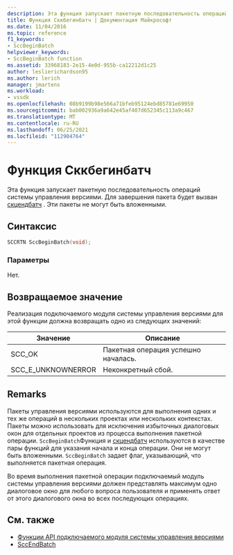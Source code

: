 ```yaml
---
description: Эта функция запускает пакетную последовательность операций системы управления версиями.
title: Функция Сккбегинбатч | Документация Майкрософт
ms.date: 11/04/2016
ms.topic: reference
f1_keywords:
- SccBeginBatch
helpviewer_keywords:
- SccBeginBatch function
ms.assetid: 33968183-2e15-4e0d-955b-ca12212d1c25
author: leslierichardson95
ms.author: lerich
manager: jmartens
ms.workload:
- vssdk
ms.openlocfilehash: 08b9199b98e566a71bfeb95124ebd85781e69950
ms.sourcegitcommit: bab002936a9a642e45af407d652345c113a9c467
ms.translationtype: MT
ms.contentlocale: ru-RU
ms.lasthandoff: 06/25/2021
ms.locfileid: "112904764"
---
```

# <a name="sccbeginbatch-function"></a>Функция Сккбегинбатч
Эта функция запускает пакетную последовательность операций системы управления версиями. Для завершения пакета будет вызван [скцендбатч](../extensibility/sccendbatch-function.md) . Эти пакеты не могут быть вложенными.

## <a name="syntax"></a>Синтаксис

```cpp
SCCRTN SccBeginBatch(void);
```

### <a name="parameters"></a>Параметры
 Нет.

## <a name="return-value"></a>Возвращаемое значение
 Реализация подключаемого модуля системы управления версиями для этой функции должна возвращать одно из следующих значений:

|Значение|Описание|
|-----------|-----------------|
|SCC_OK|Пакетная операция успешно началась.|
|SCC_E_UNKNOWNERROR|Неконкретный сбой.|

## <a name="remarks"></a>Remarks
 Пакеты управления версиями используются для выполнения одних и тех же операций в нескольких проектах или нескольких контекстах. Пакеты можно использовать для исключения избыточных диалоговых окон для отдельных проектов из процесса выполнения пакетной операции. `SccBeginBatch`Функция и [скцендбатч](../extensibility/sccendbatch-function.md) используются в качестве пары функций для указания начала и конца операции. Они не могут быть вложенными. `SccBeginBatch` задает флаг, указывающий, что выполняется пакетная операция.

 Во время выполнения пакетной операции подключаемый модуль системы управления версиями должен представлять максимум одно диалоговое окно для любого вопроса пользователя и применять ответ от этого диалогового окна во всех последующих операциях.

## <a name="see-also"></a>См. также
- [Функции API подключаемого модуля системы управления версиями](../extensibility/source-control-plug-in-api-functions.md)
- [SccEndBatch](../extensibility/sccendbatch-function.md)
